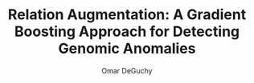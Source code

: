 ---
paperId: 61
author: Omar DeGuchy
publicationauthor: DeGuchy, O.
title: "Relation Augmentation: A Gradient Boosting Approach for Detecting Genomic Anomalies"
pdf: Poster_DeGuchy_Omar.pdf
poster: --
alt: --
type: Poster
topic: Medical Data
link: https://research.latinxinai.org/papers/neurips/2019/pdf/Poster_DeGuchy_Omar.pdf
conference: neurips
year: 2019
tags: neurips-2019
location: Vancouver, Canada
---